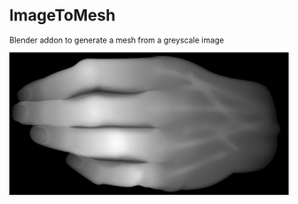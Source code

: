 # ImageToMesh
Blender addon to generate a mesh from a greyscale image

![Alt text](/readme/hand.png?raw=true "Optional Title")
